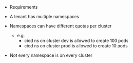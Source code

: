* Requirements

- A tenant has multiple namespaces

- Namespaces can have different quotas per cluster
  - e.g.
    - cicd ns on cluster dev is allowed to create 100 pods
	- cicd ns on cluster prod is allowed to create 10 pods

- Not every namespace is on every cluster
